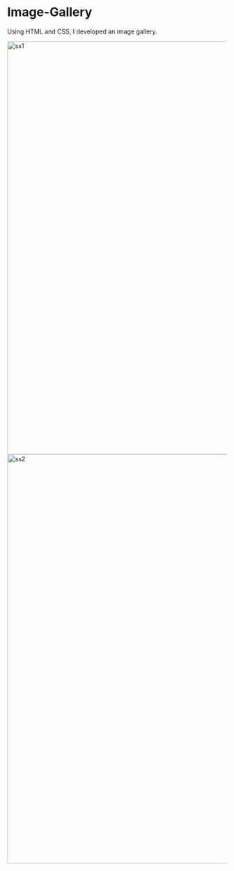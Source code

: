 # Image-Gallery
Using HTML and CSS, I developed an image gallery.


<img width="947" alt="ss1" src="https://github.com/shubhamgupta2730/Image-Gallery/assets/75536883/ba0af592-5ea3-40fd-9d6a-3a6ff7a83515">
<img width="938" alt="ss2" src="https://github.com/shubhamgupta2730/Image-Gallery/assets/75536883/2bacb08c-099c-4790-b8ae-24c09f887d76">
